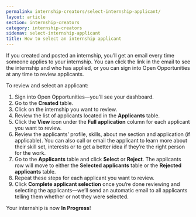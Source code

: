 ```yaml
---
permalink: internship-creators/select-internship-applicant/
layout: article
section: internship-creators
category: internship-creators
sidenav: select-internship-applicant
title: How to select an internship applicant
---
```


If you created and posted an internship, you’ll get an email every time someone applies to your internship. You can click the link in the email to see the internship and who has applied, or you can sign into Open Opportunities at any time to review applicants.

To review and select an applicant:

1. Sign into Open Opportunities—you’ll see your dashboard.
2. Go to the **Created** table.
3. Click on the internship you want to review.
4. Review the list of applicants located in the **Applicants** table.
5. Click the **View** icon under the **Full application** column for each applicant you want to review.
6. Review the applicants’ profile, skills, about me section and application (if applicable). You can also call or email the applicant to learn more about their skill set, interests or to get a better idea if they’re the right person for the work.
7. Go to the **Applicants** table and click **Select** or **Reject**. The applicants row will move to either the **Selected applicants** table or the **Rejected applicants** table.
8. Repeat these steps for each applicant you want to review.
9. Click **Complete applicant selection** once you’re done reviewing and selecting the applicants—we’ll send an automatic email to all applicants telling them whether or not they were selected.

Your internship is now **In Progress**!
